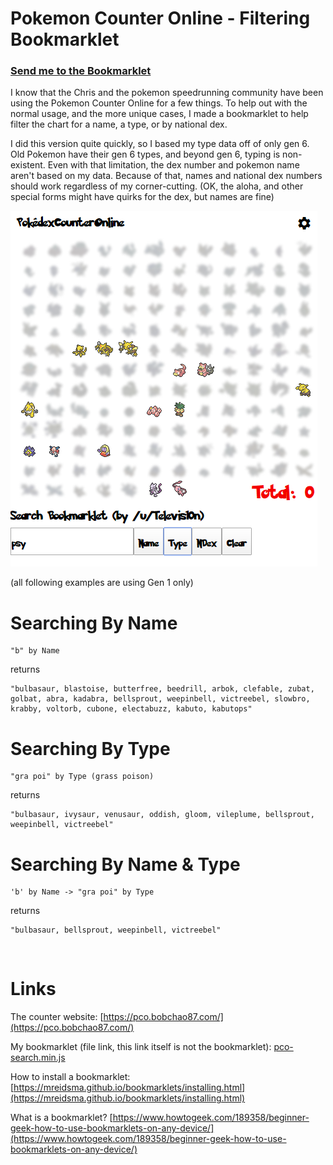 # Pokemon Counter Online - Filtering Bookmarklet

### [Send me to the Bookmarklet](bookmarklet.js)

I know that the Chris and the pokemon speedrunning community have been using the Pokemon Counter Online for a few things. To help out with the normal usage, and the more unique cases, I made a bookmarklet to help filter the chart for a name, a type, or by national dex.

I did this version quite quickly, so I based my type data off of only gen 6. Old Pokemon have their gen 6 types, and beyond gen 6, typing is non-existent. Even with that limitation, the dex number and pokemon name aren't based on my data. Because of that, names and national dex numbers should work regardless of my corner-cutting. (OK, the aloha, and other special forms might have quirks for the dex, but names are fine)

![alt text](image.png "Example Filter")

(all following examples are using Gen 1 only)

# Searching By Name

    "b" by Name

returns

    "bulbasaur, blastoise, butterfree, beedrill, arbok, clefable, zubat, golbat, abra, kadabra, bellsprout, weepinbell, victreebel, slowbro, krabby, voltorb, cubone, electabuzz, kabuto, kabutops"

# Searching By Type

    "gra poi" by Type (grass poison)

returns

    "bulbasaur, ivysaur, venusaur, oddish, gloom, vileplume, bellsprout, weepinbell, victreebel"

# Searching By Name & Type

    'b' by Name -> "gra poi" by Type

returns

    "bulbasaur, bellsprout, weepinbell, victreebel"

&#x200B;

# Links

The counter website:  [https://pco.bobchao87.com/](https://pco.bobchao87.com/)

My bookmarklet (file link, this link itself is not the bookmarklet):  [pco-search.min.js](bookmarklet.js)

How to install a bookmarklet:  [https://mreidsma.github.io/bookmarklets/installing.html](https://mreidsma.github.io/bookmarklets/installing.html)

What is a bookmarklet?  [https://www.howtogeek.com/189358/beginner-geek-how-to-use-bookmarklets-on-any-device/](https://www.howtogeek.com/189358/beginner-geek-how-to-use-bookmarklets-on-any-device/)
